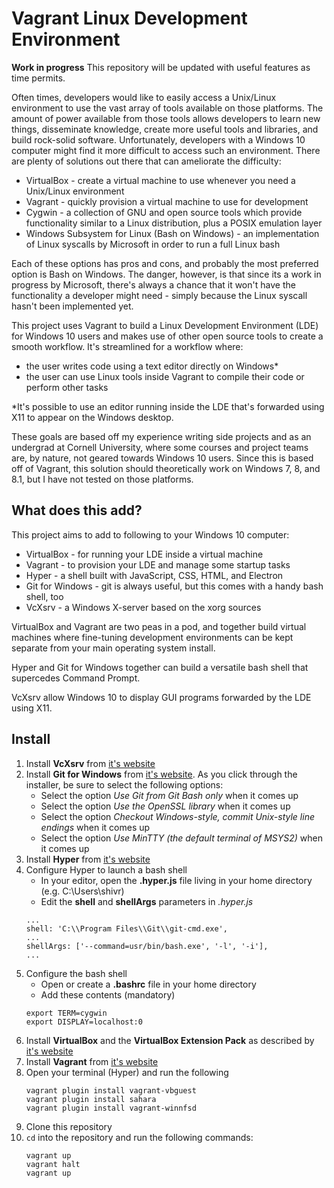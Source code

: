 # Vagrant Linux Development Environment

**Work in progress** This repository will be updated with useful features as time permits.

Often times, developers would like to easily access a Unix/Linux environment to use the vast array of tools available on those platforms. The amount of power available from those tools allows developers to learn new things, disseminate knowledge, create more useful tools and libraries, and build rock-solid software. Unfortunately, developers with a Windows 10 computer might find it more difficult to access such an environment. There are plenty of solutions out there that can ameliorate the difficulty:
   - VirtualBox - create a virtual machine to use whenever you need a Unix/Linux environment
   - Vagrant - quickly provision a virtual machine to use for development
   - Cygwin - a collection of GNU and open source tools which provide functionality similar to a Linux distribution, plus a POSIX emulation layer
   - Windows Subsystem for Linux (Bash on Windows) - an implementation of Linux syscalls by Microsoft in order to run a full Linux bash

Each of these options has pros and cons, and probably the most preferred option is Bash on Windows. The danger, however, is that since its a work in progress by Microsoft, there's always a chance that it won't have the functionality a developer might need - simply because the Linux syscall hasn't been implemented yet. 

This project uses Vagrant to build a Linux Development Environment (LDE) for Windows 10 users and makes use of other open source tools to create a smooth workflow. It's streamlined for a workflow where:
   - the user writes code using a text editor directly on Windows*
   - the user can use Linux tools inside Vagrant to compile their code or perform other tasks

*It's possible to use an editor running inside the LDE that's forwarded using X11 to appear on the Windows desktop.

These goals are based off my experience writing side projects and as an undergrad at Cornell University, where some courses and project teams are, by nature, not geared towards Windows 10 users. Since this is based off of Vagrant, this solution should theoretically work on Windows 7, 8, and 8.1, but I have not tested on those platforms.

## What does this add?

This project aims to add to following to your Windows 10 computer:
   - VirtualBox - for running your LDE inside a virtual machine
   - Vagrant - to provision your LDE and manage some startup tasks
   - Hyper - a shell built with JavaScript, CSS, HTML, and Electron
   - Git for Windows - git is always useful, but this comes with a handy bash shell, too
   - VcXsrv - a Windows X-server based on the xorg sources

VirtualBox and Vagrant are two peas in a pod, and together build virtual machines where fine-tuning development environments can be kept separate from your main operating system install.

Hyper and Git for Windows together can build a versatile bash shell that supercedes Command Prompt.

VcXsrv allow Windows 10 to display GUI programs forwarded by the LDE using X11.

## Install
1. Install **VcXsrv** from [it's website](https://sourceforge.net/projects/vcxsrv/)
2. Install **Git for Windows** from [it's website](https://git-scm.com/download/win). As you click through the installer, be sure to select the following options:
   * Select the option *Use Git from Git Bash only* when it comes up
   * Select the option *Use the OpenSSL library* when it comes up
   * Select the option *Checkout Windows-style, commit Unix-style line endings* when it comes up
   * Select the option *Use MinTTY (the default terminal of MSYS2)* when it comes up
3. Install **Hyper** from [it's website](https://hyper.is/)
4. Configure Hyper to launch a bash shell
   * In your editor, open the **.hyper.js** file living in your home directory (e.g. C:\Users\shivr)
   * Edit the **shell** and **shellArgs** parameters in *.hyper.js*
    ```
    ...
    shell: 'C:\\Program Files\\Git\\git-cmd.exe',
    ...
    shellArgs: ['--command=usr/bin/bash.exe', '-l', '-i'],
    ...
    ```
5. Configure the bash shell
   * Open or create a **.bashrc** file in your home directory
   * Add these contents (mandatory)
    ```
    export TERM=cygwin
    export DISPLAY=localhost:0
    ```
6. Install **VirtualBox** and the **VirtualBox Extension Pack** as described by [it's website](https://www.virtualbox.org/wiki/Downloads)
7. Install **Vagrant** from [it's website](https://www.vagrantup.com/)
8. Open your terminal (Hyper) and run the following
   ```
   vagrant plugin install vagrant-vbguest
   vagrant plugin install sahara
   vagrant plugin install vagrant-winnfsd
    ```
9. Clone this repository
10. `cd` into the repository and run the following commands:
    ```
    vagrant up
    vagrant halt
    vagrant up
    ```